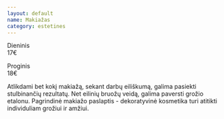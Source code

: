 ```yaml
---
layout: default
name: Makiažas
category: estetines
---
```



<p><div class="name-tag">Dieninis</div><div class="price-tag">17€</div></p>
<p><div class="name-tag">Proginis</div><div class="price-tag">18€</div></p>
<p>Atlikdami  bet  kokį  makiažą,  sekant  darbų eiliškumą,  galima  pasiekti  stulbinančių  rezultatų.  Net  eilinių  bruožų  veidą, galima  paversti  grožio  etalonu. Pagrindinė makiažo  paslaptis  -  dekoratyvinė kosmetika  turi  atitikti  individuliam  grožiui  ir amžiui.</p>
